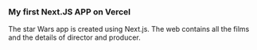 ### My first Next.JS APP on Vercel

The star Wars app is created using Next.js. The web contains all the films and the details of director and producer.

